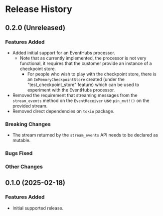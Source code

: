 # Release History
## 0.2.0 (Unreleased)

### Features Added

- Added initial support for an EventHubs processor.
  - Note that as currently implemented, the processor is not very functional, it requires that the customer provide an instance of a checkpoint store.
    - For people who wish to play with the checkpoint store, there is an `InMemoryCheckpointStore` created (under the "test_checkpoint_store" feature) which can be used to experiment with the EventHubs processor.
- Removed the requirement that streaming messages from the `stream_events` method on the `EventReceiver` use `pin_mut!()` on the provided stream.
- Removed direct dependencies on `tokio` package.

### Breaking Changes

- The stream returned by the `stream_events` API needs to be declared as mutable.

### Bugs Fixed

### Other Changes

## 0.1.0 (2025-02-18)

### Features Added

- Initial supported release.
